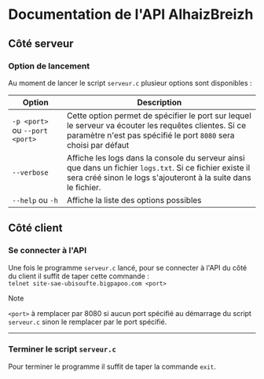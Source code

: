 # Documentation de l'API AlhaizBreizh

## Côté serveur

### Option de lancement

Au moment de lancer le script `serveur.c` plusieur options sont disponibles :

| Option | Description |
|--- |--- |
|`-p <port>` ou `--port <port>` | Cette option permet de spécifier le port sur lequel le serveur va écouter les requêtes clientes. Si ce paramètre n'est pas spécifié le port `8080` sera choisi par défaut |
| `--verbose` | Affiche les logs dans la console du serveur ainsi que dans un fichier `logs.txt`. Si ce fichier existe il sera créé sinon le logs s'ajouteront à la suite dans le fichier. |
| `--help` ou `-h` | Affiche la liste des options possibles |

## Côté client

### Se connecter à l'API

Une fois le programme `serveur.c` lancé, pour se connecter à l'API du côté du client il suffit de taper cette commande :  
`telnet site-sae-ubisoufte.bigpapoo.com <port>`
> [!NOTE]
> `<port>` à remplacer par 8080 si aucun port spécifié au démarrage du script `serveur.c` sinon le remplacer par le port spécifié.

---

### Terminer le script `serveur.c`

Pour terminer le programme il suffit de taper la commande `exit`.
